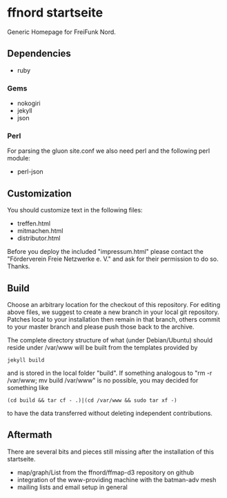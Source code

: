ffnord startseite
====================

Generic Homepage for FreiFunk Nord.

Dependencies
------------

* ruby

### Gems

* nokogiri
* jekyll
* json

### Perl 
For parsing the gluon site.conf we also need perl
and the following perl module:

 * perl-json

Customization
-------------
You should customize text in the following files:

 * treffen.html
 * mitmachen.html
 * distributor.html

Before you deploy the included "impressum.html" please contact
the "Förderverein Freie Netzwerke e. V." and ask for their
permission to do so. Thanks.

Build
-----

Choose an arbitrary location for the checkout of this repository. For editing above files, we suggest to create a new branch in your local git repository. Patches local to your installation then remain in that branch, others commit to your master branch and please push those back to the archive. 

The complete directory structure of what (under Debian/Ubuntu) should reside under /var/www will be built from the templates provided by

	jekyll build

and is stored in the local folder "build". If something analogous to  "rm -r /var/www; mv build /var/www" is no possible, you may decided for something like

	(cd build && tar cf - .)|(cd /var/www && sudo tar xf -)

to have the data transferred without deleting independent contributions.

Aftermath
---------

There are several bits and pieces still missing after the installation of this startseite. 
 * map/graph/List from the ffnord/ffmap-d3 repository on github
  * integration of the www-providing machine with the batman-adv mesh
 * mailing lists and email setup in general
 
 


	
